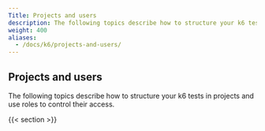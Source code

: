 ```yaml
---
Title: Projects and users 
description: The following topics describe how to structure your k6 tests in projects and use roles to control their access
weight: 400
aliases:
  - /docs/k6/projects-and-users/
---
```


## Projects and users

The following topics describe how to structure your k6 tests in projects and use roles to control their access.

{{< section >}}


